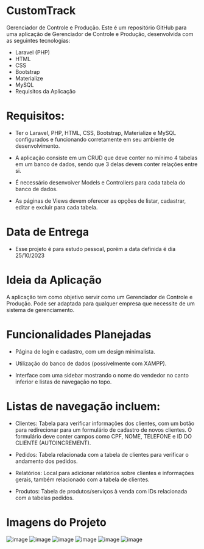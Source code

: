 # CustomTrack
Gerenciador de Controle e Produção.
Este é um repositório GitHub para uma aplicação de Gerenciador de Controle e Produção, desenvolvida com as seguintes tecnologias:
- Laravel (PHP)
- HTML
- CSS
- Bootstrap
- Materialize
- MySQL
- Requisitos da Aplicação
# Requisitos:

- Ter o Laravel, PHP, HTML, CSS, Bootstrap, Materialize e MySQL configurados e funcionando corretamente em seu ambiente de desenvolvimento.

- A aplicação consiste em um CRUD que deve conter no mínimo 4 tabelas em um banco de dados, sendo que 3 delas devem conter relações entre si.

- É necessário desenvolver Models e Controllers para cada tabela do banco de dados.

- As páginas de Views devem oferecer as opções de listar, cadastrar, editar e excluir para cada tabela.

# Data de Entrega
- Esse projeto é para estudo pessoal, porém a data definida é dia 25/10/2023

# Ideia da Aplicação
A aplicação tem como objetivo servir como um Gerenciador de Controle e Produção. Pode ser adaptada para qualquer empresa que necessite de um sistema de gerenciamento.

# Funcionalidades Planejadas
- Página de login e cadastro, com um design minimalista.
 
- Utilização do banco de dados (possivelmente com XAMPP).

- Interface com uma sidebar mostrando o nome do vendedor no canto inferior e listas de navegação no topo.

# Listas de navegação incluem:

- Clientes: Tabela para verificar informações dos clientes, com um botão para redirecionar para um formulário de cadastro de novos clientes. O formulário deve conter campos como CPF, NOME, TELEFONE e ID DO CLIENTE (AUTOINCREMENT).

- Pedidos: Tabela relacionada com a tabela de clientes para verificar o andamento dos pedidos.

- Relatórios: Local para adicionar relatórios sobre clientes e informações gerais, também relacionado com a tabela de clientes.

- Produtos: Tabela de produtos/serviços à venda com IDs relacionada com a tabelas pedidos.

# Imagens do Projeto
![image](https://github.com/hbtlucas/customTrack/assets/140832473/ee6e7047-a075-45ed-8861-c9c26ce9d53b)
![image](https://github.com/hbtlucas/customTrack/assets/140832473/4501eb37-9d52-4778-8c4e-3dd8e76ea2f0)
![image](https://github.com/hbtlucas/customTrack/assets/140832473/264a1ed5-2c78-44dd-9511-f3a03f56d1e1)
![image](https://github.com/hbtlucas/customTrack/assets/140832473/39bd7cd9-a55e-4889-a5fb-a7598f5a65b4)
![image](https://github.com/hbtlucas/customTrack/assets/140832473/976bb211-f8ee-4a25-b6ef-77125c737106)
![image](https://github.com/hbtlucas/customTrack/assets/140832473/1c69c9f9-80ba-4b7e-bf08-dee503b70689)





